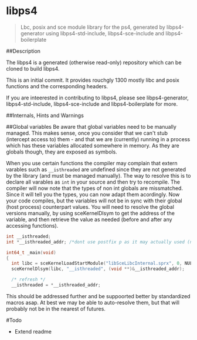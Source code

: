 libps4
=====

> Lbc, posix and sce module library for the ps4, generated by libps4-generator using libps4-std-include, libps4-sce-include and libps4-boilerplate

##Description

The libps4 is a generated (otherwise read-only) repository which can be cloned to build libps4.

This is an initial commit. It provides rouchgly 1300 mostly libc and posix functions and the corresponding headers.

If you are inteerested in contributing to libps4, please see libps4-generator, libps4-std-include, libps4-sce-include and libps4-boilerplate for more.

##Internals, Hints and Warnings

##Global variables
Be aware that global variables need to be manually managed. This makes sense, once you consider that we can't stub (intercept access to) them - and that we are (currently) running in a process which has these variables allocated somewhere in memory. As they are globals though, they are exposed as symbols.

When you use certain functions the compiler may complain that extern varables such as `__isthreaded` are undefined since they are not generated by the library (and must be managed manually). The way to resolve this is to declare all varables as `int` in your source and then try to recompile. The compiler will now note that the types of non int globals are missmatched. Since it will tell you the types, you can now adapt them acordingly. Now your code compiles, but the variables will not be in sync with their global (host process) counterpart values. You will need to resolve the global versions manually, by using sceKernelDlsym to get the address of the variable, and then retrieve the value as needed (before and after any accessing functions).
```C
int __isthreaded;
int *__isthreaded_addr; /*dont use postfix p as it may actually used (not the care with __isthreaded)*/

int64_t _main(void)
{
  int libc = sceKernelLoadStartModule("libSceLibcInternal.sprx", 0, NULL, 0, 0, 0);
  sceKernelDlsym(libc, "__isthreaded", (void **)&__isthreaded_addr);

  /* refresh */
  __isthreaded = *__isthreaded_addr; 
```
This should be addressed further and be suppoorted better by standardized macros asap. At best we may be able to auto-resolve them, but that will probably not be in the nearest of futures. 

#Todo
- Extend readme
